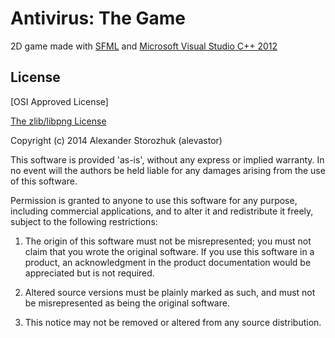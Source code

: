 # Antivirus: The Game
2D game made with [SFML](http://www.sfml-dev.org/) and [Microsoft Visual Studio C++ 2012](http://www.microsoft.com/en-us/download/details.aspx?id=34673)

## License
[OSI Approved License]

[The zlib/libpng License](http://opensource.org/licenses/Zlib)

Copyright (c) 2014 Alexander Storozhuk (alevastor)

This software is provided 'as-is', without any express or implied warranty. In no event will the authors be held liable for any damages arising from the use of this software.

Permission is granted to anyone to use this software for any purpose, including commercial applications, and to alter it and redistribute it freely, subject to the following restrictions:

1. The origin of this software must not be misrepresented; you must not claim that you wrote the original software. If you use this software in a product, an acknowledgment in the product documentation would be appreciated but is not required.

2. Altered source versions must be plainly marked as such, and must not be misrepresented as being the original software.

3. This notice may not be removed or altered from any source distribution.